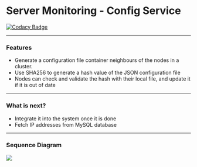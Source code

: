 # Server Monitoring - Config Service

[![Codacy Badge](https://api.codacy.com/project/badge/Grade/e96989c69a914cf5ac27454b20b59ac8)](https://app.codacy.com/gh/SW7-aau/config-service?utm_source=github.com&utm_medium=referral&utm_content=SW7-aau/config-service&utm_campaign=Badge_Grade)

-------------
### Features

- Generate a configuration file container neighbours of the nodes in a cluster.
- Use SHA256 to generate a hash value of the JSON configuration file
- Nodes can check and validate the hash with their local file, and update it if it is out of date

-------------
### What is next?

- Integrate it into the system once it is done
- Fetch IP addresses from MySQL database

-------------
### Sequence Diagram

![](https://i.imgur.com/jfpIX3x.png)